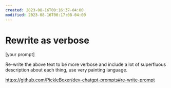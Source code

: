 ```yaml
---
created: 2023-08-16T00:16:37-04:00
modified: 2023-08-16T00:17:08-04:00
---
```


# Rewrite as verbose

[your prompt]

Re-write the above text to be more verbose and include a lot of superfluous description about each thing, use very painting language.

https://github.com/PickleBoxer/dev-chatgpt-prompts#re-write-prompt
